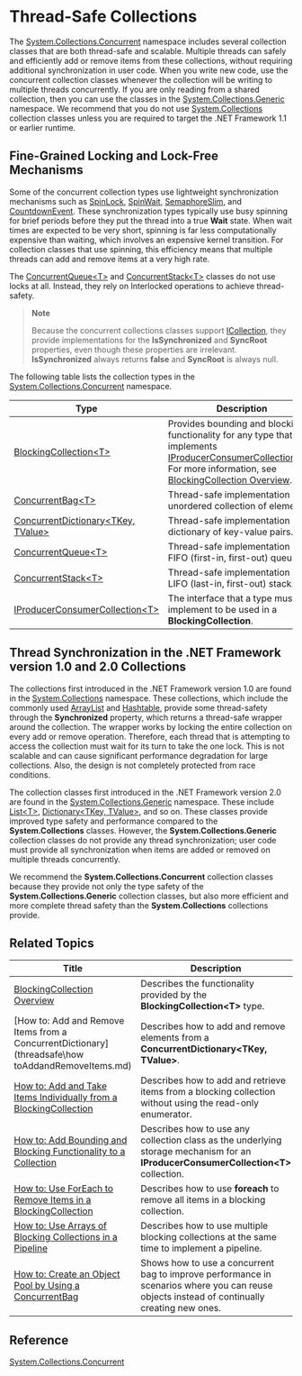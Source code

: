 # Thread-Safe Collections

The [System.Collections.Concurrent](http://dotnet.github.io/api/System.Collections.Concurrent.html) namespace includes several collection classes that are both thread-safe and scalable. Multiple threads can safely and efficiently add or remove items from these collections, without requiring additional synchronization in user code. When you write new code, use the concurrent collection classes whenever the collection will be writing to multiple threads concurrently. If you are only reading from a shared collection, then you can use the classes in the [System.Collections.Generic](http://dotnet.github.io/api/System.Collections.Generic.html) namespace. We recommend that you do not use [System.Collections](http://dotnet.github.io/api/System.Collections.html) collection classes unless you are required to target the .NET Framework 1.1 or earlier runtime.

## Fine-Grained Locking and Lock-Free Mechanisms

Some of the concurrent collection types use lightweight synchronization mechanisms such as [SpinLock](http://dotnet.github.io/api/System.Threading.SpinLock.html), [SpinWait](http://dotnet.github.io/api/System.Threading.SpinWait.html), [SemaphoreSlim](http://dotnet.github.io/api/System.Threading.SemaphoreSlim.html), and [CountdownEvent](http://dotnet.github.io/api/System.Threading.CountdownEvent.html). These synchronization types typically use busy spinning for brief periods before they put the thread into a true **Wait** state. When wait times are expected to be very short, spinning is far less computationally expensive than waiting, which involves an expensive kernel transition. For collection classes that use spinning, this efficiency means that multiple threads can add and remove items at a very high rate.

The [ConcurrentQueue&lt;T&gt;](http://dotnet.github.io/api/System.Collections.Concurrent.ConcurrentQueue%601.html) and [ConcurrentStack&lt;T&gt;](http://dotnet.github.io/api/System.Collections.Concurrent.ConcurrentStack%601.html) classes do not use locks at all. Instead, they rely on Interlocked operations to achieve thread-safety.

> **Note**  
>
>Because the concurrent collections classes support [ICollection](http://dotnet.github.io/api/System.Collections.ICollection.html), they provide implementations for the **IsSynchronized** and **SyncRoot** properties, even though these properties are irrelevant. **IsSynchronized** always returns **false** and **SyncRoot** is always null.

The following table lists the collection types in the [System.Collections.Concurrent](http://dotnet.github.io/api/System.Collections.Concurrent.html) namespace.

Type | Description
---- | -----------
[BlockingCollection&lt;T&gt;](http://dotnet.github.io/api/System.Collections.Concurrent.BlockingCollection%601.html) | Provides bounding and blocking functionality for any type that implements [IProducerConsumerCollection&lt;T&gt;](http://dotnet.github.io/api/System.Collections.Concurrent.IProducerConsumerCollection%601.html). For more information, see [BlockingCollection Overview](blockingCollectionOverview).
[ConcurrentBag&lt;T&gt;](http://dotnet.github.io/api/System.Collections.Concurrent.ConcurrentBag%601.html) | Thread-safe implementation of an unordered collection of elements.
[ConcurrentDictionary&lt;TKey, TValue&gt;](http://dotnet.github.io/api/System.Collections.Concurrent.ConcurrentDictionary%602.html) | Thread-safe implementation of a dictionary of key-value pairs.
[ConcurrentQueue&lt;T&gt;](http://dotnet.github.io/api/System.Collections.Concurrent.ConcurrentQueue%601.html) | Thread-safe implementation of a FIFO (first-in, first-out) queue.
[ConcurrentStack&lt;T&gt;](http://dotnet.github.io/api/System.Collections.Concurrent.ConcurrentStack%601.html) | Thread-safe implementation of a LIFO (last-in, first-out) stack.
[IProducerConsumerCollection&lt;T&gt;](http://dotnet.github.io/api/System.Collections.Concurrent.IProducerConsumerCollection%601.html) | The interface that a type must implement to be used in a **BlockingCollection**.

## Thread Synchronization in the .NET Framework version 1.0 and 2.0 Collections

The collections first introduced in the .NET Framework version 1.0 are found in the [System.Collections](http://dotnet.github.io/api/System.Collections.html) namespace. These collections, which include the commonly used [ArrayList](http://dotnet.github.io/api/System.Collections.ArrayList.html) and [Hashtable](http://dotnet.github.io/api/System.Collections.Hashtable.html), provide some thread-safety through the **Synchronized** property, which returns a thread-safe wrapper around the collection. The wrapper works by locking the entire collection on every add or remove operation. Therefore, each thread that is attempting to access the collection must wait for its turn to take the one lock. This is not scalable and can cause significant performance degradation for large collections. Also, the design is not completely protected from race conditions. 

The collection classes first introduced in the .NET Framework version 2.0 are found in the [System.Collections.Generic](http://dotnet.github.io/api/System.Collections.Generic.html) namespace. These include [List&lt;T&gt;](http://dotnet.github.io/api/System.Collections.Generic.List%601.html), [Dictionary&lt;TKey, TValue&gt;](http://dotnet.github.io/api/System.Collections.Generic.Dictionary%602.html), and so on. These classes provide improved type safety and performance compared to the **System.Collections** classes. However, the **System.Collections.Generic** collection classes do not provide any thread synchronization; user code must provide all synchronization when items are added or removed on multiple threads concurrently.

We recommend the **System.Collections.Concurrent** collection classes because they provide not only the type safety of the **System.Collections.Generic** collection classes, but also more efficient and more complete thread safety than the **System.Collections** collections provide.

## Related Topics

Title | Description
----- | -----------
[BlockingCollection Overview](blockingCollectionOverview) | Describes the functionality provided by the **BlockingCollection&lt;T&gt;** type.
[How to: Add and Remove Items from a ConcurrentDictionary](threadsafe\how toAddandRemoveItems.md) | Describes how to add and remove elements from a **ConcurrentDictionary&lt;TKey, TValue&gt;**.
[How to: Add and Take Items Individually from a BlockingCollection](threadsafe\howtoAddandTakeItems.md) | Describes how to add and retrieve items from a blocking collection without using the read-only enumerator.
[How to: Add Bounding and Blocking Functionality to a Collection](threadsafe\howtoAddBoundingandBlocking.md ) | Describes how to use any collection class as the underlying storage mechanism for an **IProducerConsumerCollection&lt;T&gt;** collection.
[How to: Use ForEach to Remove Items in a BlockingCollection](threadsafe\howtoUseForEachtoRemove.md ) | Describes how to use **foreach** to remove all items in a blocking collection.
[How to: Use Arrays of Blocking Collections in a Pipeline](threadsafe\howtoUseArraysofBlockingCollections.md) | Describes how to use multiple blocking collections at the same time to implement a pipeline.
[How to: Create an Object Pool by Using a ConcurrentBag](threadsafe\howtoCreateanObjectPool.md) | Shows how to use a concurrent bag to improve performance in scenarios where you can reuse objects instead of continually creating new ones.

## Reference

[System.Collections.Concurrent](http://dotnet.github.io/api/System.Collections.Concurrent.html)






 


